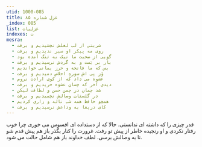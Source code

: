 ```yaml
---
utid: 1000-085
title: غزل شماره ۸۵
_index: 085
list: غزلیات
indexes: ت
mesra:
  - شربتی از لب لعلش نچشیدیم و برفت
  - روی مه پیکر او سیر ندیدیم و برفت
  - گویی از صحبت ما نیک به تنگ آمده بود
  - بار بر بَست و به گردش نرسیدیم و برفت
  - بس که ما فاتحه و حرز یمانی خواندیم
  - وَز پی اش سورهِ اخلاص دمیدیم و برفت
  - عشوه می داد که از کوی ارادت نروم
  - دیدی آخر که چسان عشوه خریدیم و برفت
  - شد چمان در چمن حسن و لطافت لیکن
  - در گلستان وصالش نچمیدیم و برفت
  - همچو حافظ همه شب ناله و زاری کردیم
  - کای دریغا به وداعش نرسیدیم و برفت
---
```

قدر چیزی را که داشته ای ندانستی. حالا که از دستداده ای افسوس می خوری چرا خوب رفتار نکردی و او رنجیده خاطر از پیش تو رفت. غرورت را کنار بگذر باز هم پیش قدم شو تا به وصالش برسی. لطف خداوند باز هم شامل حالت می شود.
